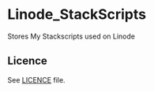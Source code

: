 Linode_StackScripts
===================

Stores My Stackscripts used on Linode


Licence
-------
See [LICENCE](/LICENSE) file.

